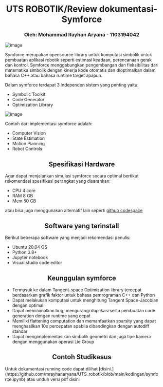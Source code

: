 <h1 align="center">UTS ROBOTIK/Review dokumentasi- Symforce</h1>
<h3 align="center">Oleh: Mohammad Rayhan Aryana - 1103194042</h3>

![image](https://symforce.org/docs/static/images/symforce_banner.png#gh-light-mode-only)

Symforce merupakan opensource library untuk komputasi simbolik untuk pembuatan aplikasi robotik seperti estimasi keadaan, perencanaan gerak dan kontrol. Symforce menggabungkan pengembangan dan fleksibilitas dari matematika simbolik dengan kinerja kode otomatis dan dioptimalkan dalam bahasa C++ atau bahasa runtime target apapun.

Dalam symforce terdapat 3 independen sistem yang penting yaitu:
- Symbolic Toolkit
- Code Generator
- Optimization Library 

![image](https://symforce.org/docs/static/images/symforce_diagram.png)

Contoh dari implementasi symforce adalah:
- Computer Vision
- State Estimation
- Motion Planning
- Robot Controls

<h2 align="center">Spesifikasi Hardware</h2>

Agar dapat menjalankan simulasi symforce secara optimal bertikut rekomendasi spesifikasi perangkat yang disarankan:

- CPU 4 core
- RAM 8 GB
- Mem 50 GB

atau bisa juga menggunakan alternatif lain seperti [github codespace](https://github.com/features/codespaces)

<h2 align="center">Software yang terinstall</h2>

Berikut beberapa software yang menjadi rekomendasi penulis:

- Ubuntu 20.04 OS
- Python 3.8+
- Jupyter notebook
- Visual studio code editor

<h2 align="center">Keunggulan symforce</h2>

- Termasuk ke dalam Tangent-space Optimization library tercepat berdasarkan grafik faktor untuk bahasa pemrograman C++ dan Python
- Dapat melakukan komputasi untuk menghitung Tangent Space-Jacobian dengan optimal
- Dapat meminimalkan bug, mengurangi duplikasi serta pembuatan code generation dengan runtime yang cepat
- Memiliki flattening computation dan memanfaatkan sparsity yang dapat menghasilkan 10x percepatan apabila dibandingkan dengan autodiff standar
- Dapat mengimplementasikan simbolik geometri dan juga tipe kamera dengan menggunakan operasi Lie Group

<h2 align="center">Contoh Studikasus</h2>
Untuk dokumentasi running code dapat dilihat [disini.](https://github.com/mrayhanaryana/UTS_robotik/blob/main/kodingan/symforce.ipynb) atau unduh versi pdf disini 







